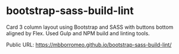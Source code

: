 # bootstrap-sass-build-lint
Card 3 column layout using Bootstrap and SASS with buttons bottom aligned by Flex.  Used Gulp and NPM build and linting tools.

Public URL: https://mbborromeo.github.io/bootstrap-sass-build-lint/
